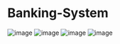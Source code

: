 # Banking-System
![image](https://user-images.githubusercontent.com/83595522/147222906-a575feb5-06f3-4430-807d-2aef2d068ed8.png)
![image](https://user-images.githubusercontent.com/83595522/147223398-38f5bd08-b19b-4332-86e7-0ddf7ac82246.png)
![image](https://user-images.githubusercontent.com/83595522/147223633-a52a1656-a997-4527-8fa3-446a2066ec61.png)
![image](https://user-images.githubusercontent.com/83595522/147223907-a192b81b-8a8b-41f8-9901-3454b8d0e042.png)


